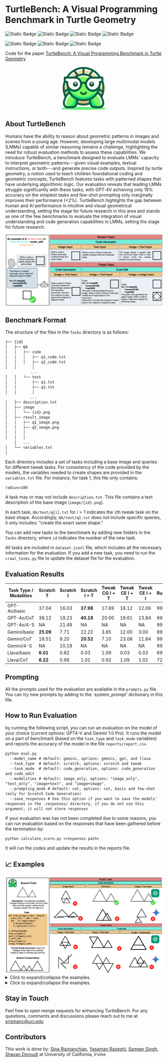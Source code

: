 # TurtleBench: A Visual Programming Benchmark in Turtle Geometry
![Static Badge](https://img.shields.io/badge/Task-MultiModal-red)
![Static Badge](https://img.shields.io/badge/Task-Image_to_Code-red)
![Static Badge](https://img.shields.io/badge/Task-Visual_Reasoning-red)
![Static Badge](https://img.shields.io/badge/Benchmark-TurtleBench-blue)

![Static Badge](https://img.shields.io/badge/Model-GPT4--o-green)
![Static Badge](https://img.shields.io/badge/Model-Gemini_1.5_flash-green)
![Static Badge](https://img.shields.io/badge/Model-llava_13B-green)

Code for the paper [TurtleBench: A Visual Programming Benchmark in Turtle Geometry](https://arxiv.org/abs/2411.00264)


<p align="center">
  <img src="figs/turtle.png" />
</p>

## About TurtleBench
Humans have the ability to reason about geometric patterns in images and scenes from a young age. However, developing large multimodal models (LMMs) capable of similar reasoning remains a challenge, highlighting the need for robust evaluation methods to assess these capabilities. We introduce TurtleBench, a benchmark designed to evaluate LMMs' capacity to interpret geometric patterns---given visual examples, textual instructions, or both---and generate precise code outputs. Inspired by turtle geometry, a notion used to teach children foundational coding and geometric concepts, TurtleBench features tasks with patterned shapes that have underlying algorithmic logic. Our evaluation reveals that leading LMMs struggle significantly with these tasks, with GPT-4V achieving only 19% accuracy on the simplest tasks and few-shot prompting only marginally improves their performance (<2%). TurtleBench highlights the gap between human and AI performance in intuitive and visual geometrical understanding, setting the stage for future research in this area and stands as one of the few benchmarks to evaluate the integration of visual understanding and code generation capabilities in LMMs, setting the stage for future research.



![photo](figs/intro.png)

## Benchmark Format
The structure of the files in the `Tasks` directory is as follows:
```
├── {id}
│   ├── QA
│   │   ├── code
│   │   │   ├── q1_code.txt
│   │   │   ├── q2_code.txt
│   │       │
           ...
│   │   └── text
│   │       ├── q1.txt
│   │       ├── q2.txt
│   │       │
           ...
│   ├── description.txt
│   ├── image
│   │   └── {id}.png
│   ├── result_image
│   │   ├── q1_image.png
│   │   ├── q2_image.png
│   │   │
│   │   │
    │   ...  
│   └── variables.txt
│
```
Each directory includes a set of tasks including a base image and queries for different tweak tasks. For consistency of the code provided by the models, the variables needed to create shapes are provided in the `variables.txt` file. For instance, for task 1, this file only contains: 
```
radius=100
```
A task may or may not include `description.txt`. This file contains a text description of the base image (`image/{id}.png`).

In each task, `QA/text/q{i}.txt` for $i > 1$ indicates the `i`th tweak task on the base shape. Accordingly, `QA/text/q1.txt` does not include specific queries, it only includes: "create the exact same shape."

You can add new tasks to the benchmark by adding new folders in the `Tasks` directory, where `id` indicates the number of the new task. 

All tasks are included in `dataset.jsonl` file, which includes all the necessary information for the evaluation. If you add a new task, you need to run the `crawl_tasks.py` file to update the dataset file for the evaluation. 

## Evaluation Results
| Task Type / Modalities | Scratch T | Scratch I | Scratch I + T | Tweak CG I + T | Tweak CE I + T | Tweak CE I + I | Runnable |
|------------------------|-----------|-----------|---------------|-------------|----------------|----------------|----------|
| GPT-4o/basic           | 37.04     | 16.03     | **37.98**     | 17.69   | 18.12   | 12.06       | 99.21          |
| GPT-4o/CoT             | 38.12     | 19.23     | **40.18**     | 20.00   | 19.61   | 13.84       | 99.85          |
| GPT-4o/4-S             | NA        | 21.49     | NA            | NA      | NA      | NA          | 99.85          |
| Gemini/basic           | **25.09** | 7.71      | 22.22         | 3.85    | 12.00   | 3.00        | 99.13          |
| Gemini/CoT             | 18.51     | 9.20      | **20.52**     | 7.10    | 23.08   | 11.84       | 99.94          |
| Gemini/4-S             | NA        | 10.18     | NA            | NA      | NA      | NA          | 99.92          |
| Llava/basic            | **6.01**  | 0.82      | 0.03          | 1.09    | 0.03    | 0.03        | 69.13          |
| Llava/CoT              | **6.22**  | 0.98      | 1.02          | 0.92    | 1.09    | 1.02        | 72.34          |


## Prompting
All the prompts used for the evaluation are available in the `prompts.py` file. You can try new prompts by adding to the `system_prompt' dictionary in this file.

## How to Run Evaluation
by running the following script, you can run an evaluation on the model of your choice (current options: GPT4-V and Gemini 1.0 Pro).
It runs the model on a part of benchmark (based on the `task_type` and `task_mode` variables) and reports the accuracy of the model in the file `reports/report.csv`. 

```
python eval.py 
  --model_name # default: gemini, options: gemini, gpt, and llava
  --task_type  # default: scratch, options: scratch and tweak
  --task_mode  # default: code_generation, options: code_generation and code_edit
  --modalities # default: image_only, options: "image_only", "text_only", "image+text", and "image+image".
  --prompting_mode # default: cot, options: cot, basic and few-shot (only for Scratch Code Generation)
  --save_responses # Use this option if you want to save the models' responses in the .responses/ directory, if you do not use this argument, it will not store responses
```

If your evaluation was has not been completed due to some reasons, you can run evaluation based on the responses that have been gathered before the termination by: 
```
python calculate_score.py <responses path>
```
It will run the codes and update the results in the reports file. 

## 📈 Examples


<img src="figs/ex1.png" style="zoom:80%;" />


<details>
<summary>Click to expand/collapse the examples.</summary>
<img src="figs/ex2.png" style="zoom:80%;" />
</details>

<details>
<summary>Click to expand/collapse the examples.</summary>
<img src="figs/ex3.png" style="zoom:80%;" />
</details>



## Stay in Touch
Feel free to open merge requests for enhancing TurtleBench.
For any questions, comments and discussions please reach out to me at [srismanc@uci.edu](mailto:srismanc@uci.edu)

## Contributors
This work is done by: [Sina Rismanchian](mailto:srismanc@uci.edu), [Yasaman Razeghi](https://yasamanrazeghi.com/), [Sameer Singh](https://sameersingh.org/), [Shayan Doroudi](https://sites.google.com/uci.edu/shayan-doroudi) at University of California, Irvine
